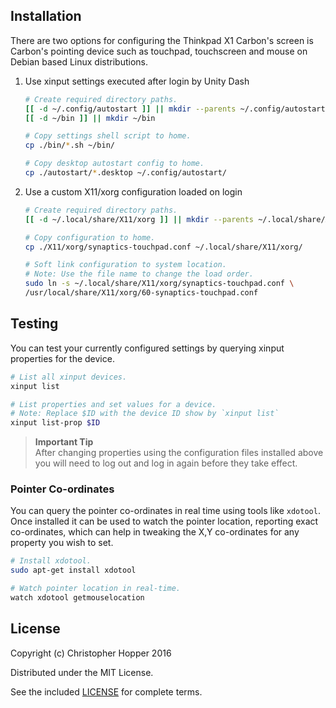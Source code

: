 Installation
------------

There are two options for configuring the Thinkpad X1 Carbon's screen is
Carbon's pointing device such as touchpad, touchscreen and mouse on Debian based
Linux distributions.

1. Use xinput settings executed after login by Unity Dash
    

    ```sh
    # Create required directory paths.
    [[ -d ~/.config/autostart ]] || mkdir --parents ~/.config/autostart
    [[ -d ~/bin ]] || mkdir ~/bin

    # Copy settings shell script to home.
    cp ./bin/*.sh ~/bin/

    # Copy desktop autostart config to home.
    cp ./autostart/*.desktop ~/.config/autostart/
    ```

2. Use a custom X11/xorg configuration loaded on login

    ```sh
    # Create required directory paths.
    [[ -d ~/.local/share/X11/xorg ]] || mkdir --parents ~/.local/share/X11/xorg

    # Copy configuration to home.
    cp ./X11/xorg/synaptics-touchpad.conf ~/.local/share/X11/xorg/

    # Soft link configuration to system location.
    # Note: Use the file name to change the load order.
    sudo ln -s ~/.local/share/X11/xorg/synaptics-touchpad.conf \
	/usr/local/share/X11/xorg/60-synaptics-touchpad.conf
    ```

Testing
-------

You can test your currently configured settings by querying xinput properties
for the device.

```sh
# List all xinput devices.
xinput list

# List properties and set values for a device.
# Note: Replace $ID with the device ID show by `xinput list`
xinput list-prop $ID
```

> **Important Tip**  
> After changing properties using the configuration files installed above you
> will need to log out and log in again before they take effect.

### Pointer Co-ordinates

You can query the pointer co-ordinates in real time using tools like `xdotool`.
Once installed it can be used to watch the pointer location, reporting exact
co-ordinates, which can help in tweaking the X,Y co-ordinates for any property
you wish to set.

```sh
# Install xdotool.
sudo apt-get install xdotool

# Watch pointer location in real-time.
watch xdotool getmouselocation
```

License
-------

Copyright (c) Christopher Hopper 2016

Distributed under the MIT License. 

See the included [LICENSE](LICENSE) for complete terms.

